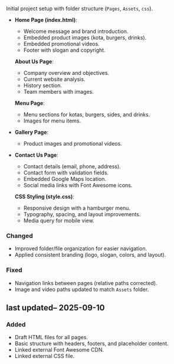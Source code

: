 Initial project setup with folder structure (`Pages`, `Assets`, `css`).  
- **Home Page (index.html)**:  
  - Welcome message and brand introduction.  
  - Embedded product images (kota, burgers, drinks).  
  - Embedded promotional videos.  
  - Footer with slogan and copyright.  

  **About Us Page**:  
  - Company overview and objectives.  
  - Current website analysis.  
  - History section.  
  - Team members with images.  

  **Menu Page**:  
  - Menu sections for kotas, burgers, sides, and drinks.  
  - Images for menu items.  

- **Gallery Page**:  
  - Product images and promotional videos.  

- **Contact Us Page**:  
  - Contact details (email, phone, address).  
  - Contact form with validation fields.  
  - Embedded Google Maps location.  
  - Social media links with Font Awesome icons. 

  **CSS Styling (style.css)**:  
  - Responsive design with a hamburger menu.  
  - Typography, spacing, and layout improvements.  
  - Media query for mobile view.  

### Changed  
- Improved folder/file organization for easier navigation.  
- Applied consistent branding (logo, slogan, colors, and layout).  

### Fixed  
- Navigation links between pages (relative paths corrected).  
- Image and video paths updated to match `Assets` folder.  

## last updated– 2025-09-10  
### Added  
- Draft HTML files for all pages.  
- Basic structure with headers, footers, and placeholder content.  
- Linked external Font Awesome CDN.  
- Linked external CSS file.  